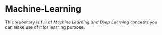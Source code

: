 # Machine-Learning
This repository is full of *Machine Learning and Deep Learning* concepts you can make use of it for learning purpose.
